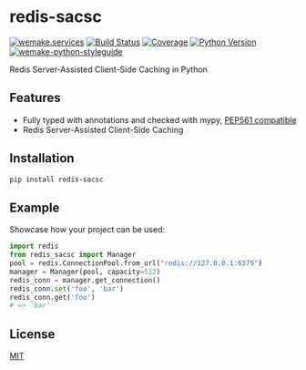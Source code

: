 # redis-sacsc

[![wemake.services](https://img.shields.io/badge/%20-wemake.services-green.svg?label=%20&logo=data%3Aimage%2Fpng%3Bbase64%2CiVBORw0KGgoAAAANSUhEUgAAABAAAAAQCAMAAAAoLQ9TAAAABGdBTUEAALGPC%2FxhBQAAAAFzUkdCAK7OHOkAAAAbUExURQAAAAAAAAAAAAAAAAAAAAAAAAAAAAAAAP%2F%2F%2F5TvxDIAAAAIdFJOUwAjRA8xXANAL%2Bv0SAAAADNJREFUGNNjYCAIOJjRBdBFWMkVQeGzcHAwksJnAPPZGOGAASzPzAEHEGVsLExQwE7YswCb7AFZSF3bbAAAAABJRU5ErkJggg%3D%3D)](https://wemake.services)
[![Build Status](https://travis-ci.com/wemake.services/redis-sacsc.svg?branch=master)](https://travis-ci.com/wemake.services/redis-sacsc)
[![Coverage](https://coveralls.io/repos/github/wemake.services/redis-sacsc/badge.svg?branch=master)](https://coveralls.io/github/wemake.services/redis-sacsc?branch=master)
[![Python Version](https://img.shields.io/pypi/pyversions/redis-sacsc.svg)](https://pypi.org/project/redis-sacsc/)
[![wemake-python-styleguide](https://img.shields.io/badge/style-wemake-000000.svg)](https://github.com/wemake-services/wemake-python-styleguide)

Redis Server-Assisted Client-Side Caching in Python


## Features

- Fully typed with annotations and checked with mypy, [PEP561 compatible](https://www.python.org/dev/peps/pep-0561/)
- Redis Server-Assisted Client-Side Caching


## Installation

```bash
pip install redis-sacsc
```


## Example

Showcase how your project can be used:

```python
import redis
from redis_sacsc import Manager
pool = redis.ConnectionPool.from_url("redis://127.0.0.1:6379")
manager = Manager(pool, capacity=512)
redis_conn = manager.get_connection()
redis_conn.set('foo', 'bar')
redis_conn.get('foo')
# => 'bar'

```

## License

[MIT](https://github.com/iamajay/redis-sacsc/blob/master/LICENSE)
